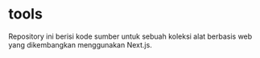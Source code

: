 # tools
Repository ini berisi kode sumber untuk sebuah koleksi alat berbasis web yang dikembangkan menggunakan Next.js.
